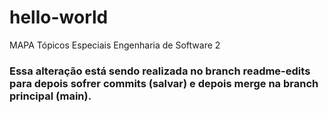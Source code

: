 # hello-world
MAPA Tópicos Especiais Engenharia de Software 2

### Essa alteração está sendo realizada no branch readme-edits para depois sofrer commits (salvar) e depois merge na branch principal (main).

